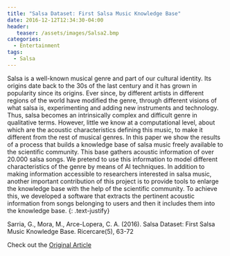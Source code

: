 ```yaml
---
title: "Salsa Dataset: First Salsa Music Knowledge Base"
date: 2016-12-12T12:34:30-04:00
header:
   teaser: /assets/images/Salsa2.bmp
categories:
  - Entertainment
tags:
  - Salsa
---
```


Salsa is a well-known musical genre and part of our
cultural identity. Its origins date back to the 30s of
the last century and it has grown in popularity since
its origins. Ever since, by different artists in different
regions of the world have modified the genre, through
different visions of what salsa is, experimenting and
adding new instruments and technology. Thus, salsa
becomes an intrinsically complex and difficult genre
in qualitative terms. However, little we know at a
computational level, about which are the acoustic
characteristics defining this music, to make it different
from the rest of musical genres. In this paper we
show the results of a process that builds a knowledge
base of salsa music freely available to the scientific
community. This base gathers acoustic information
of over 20.000 salsa songs. We pretend to use this
information to model different characteristics of the
genre by means of AI techniques. In addition to making
information accessible to researchers interested in
salsa music, another important contribution of this
project is to provide tools to enlarge the knowledge
base with the help of the scientific community. To
achieve this, we developed a software that extracts
the pertinent acoustic information from songs
belonging to users and then it includes them into the
knowledge base.
{: .text-justify}

Sarria, G., Mora, M., Arce-Lopera, C. A. (2016). 
Salsa Dataset: First Salsa Music Knowledge Base. Ricercare(5), 63-72

Check out the [Original Article][URL] 

[URL]: https://doi.org/10.17230/ricercare.2016.5.5